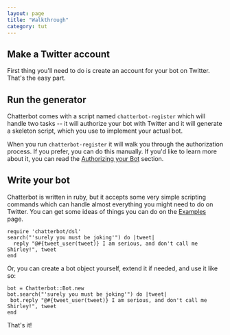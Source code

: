 ```yaml
---
layout: page
title: "Walkthrough"
category: tut
---
```


Make a Twitter account
----------------------

First thing you'll need to do is create an account for your bot on
Twitter.  That's the easy part.

Run the generator
-----------------

Chatterbot comes with a script named `chatterbot-register` which will
handle two tasks -- it will authorize your bot with Twitter and it
will generate a skeleton script, which you use to implement your
actual bot.

When you run `chatterbot-register` it will walk you through the
authorization process. If you prefer, you can do this manually. If
you'd like to learn more about it, you can read the
[Authorizing your Bot](/setup.html) section.

Write your bot
--------------

Chatterbot is written in ruby, but it accepts some very simple
scripting commands which can handle almost everything you might need
to do on Twitter.  You can get some ideas of things you can do on the
[Examples](/examples.html) page.

    require 'chatterbot/dsl'
    search("'surely you must be joking'") do |tweet|
      reply "@#{tweet_user(tweet)} I am serious, and don't call me Shirley!", tweet
    end

Or, you can create a bot object yourself, extend it if needed, and use it like so:

    bot = Chatterbot::Bot.new
    bot.search("'surely you must be joking'") do |tweet|
     bot.reply "@#{tweet_user(tweet)} I am serious, and don't call me Shirley!", tweet
    end

That's it!
